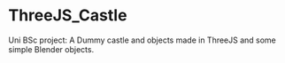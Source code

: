 # ThreeJS_Castle
Uni BSc project: A Dummy castle and objects made in ThreeJS and some simple Blender objects.
